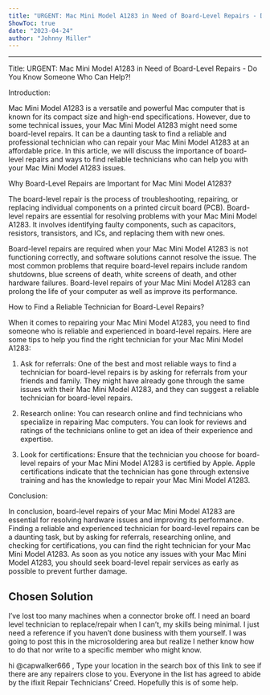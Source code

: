 ```yaml
---
title: "URGENT: Mac Mini Model A1283 in Need of Board-Level Repairs - Do You Know Someone Who Can Help?!"
ShowToc: true 
date: "2023-04-24"
author: "Johnny Miller"
---
```

*****
Title: URGENT: Mac Mini Model A1283 in Need of Board-Level Repairs - Do You Know Someone Who Can Help?!

Introduction:

Mac Mini Model A1283 is a versatile and powerful Mac computer that is known for its compact size and high-end specifications. However, due to some technical issues, your Mac Mini Model A1283 might need some board-level repairs. It can be a daunting task to find a reliable and professional technician who can repair your Mac Mini Model A1283 at an affordable price. In this article, we will discuss the importance of board-level repairs and ways to find reliable technicians who can help you with your Mac Mini Model A1283 issues.

Why Board-Level Repairs are Important for Mac Mini Model A1283?

The board-level repair is the process of troubleshooting, repairing, or replacing individual components on a printed circuit board (PCB). Board-level repairs are essential for resolving problems with your Mac Mini Model A1283. It involves identifying faulty components, such as capacitors, resistors, transistors, and ICs, and replacing them with new ones.

Board-level repairs are required when your Mac Mini Model A1283 is not functioning correctly, and software solutions cannot resolve the issue. The most common problems that require board-level repairs include random shutdowns, blue screens of death, white screens of death, and other hardware failures. Board-level repairs of your Mac Mini Model A1283 can prolong the life of your computer as well as improve its performance.

How to Find a Reliable Technician for Board-Level Repairs?

When it comes to repairing your Mac Mini Model A1283, you need to find someone who is reliable and experienced in board-level repairs. Here are some tips to help you find the right technician for your Mac Mini Model A1283:

1. Ask for referrals: One of the best and most reliable ways to find a technician for board-level repairs is by asking for referrals from your friends and family. They might have already gone through the same issues with their Mac Mini Model A1283, and they can suggest a reliable technician for board-level repairs.

2. Research online: You can research online and find technicians who specialize in repairing Mac computers. You can look for reviews and ratings of the technicians online to get an idea of their experience and expertise.

3. Look for certifications: Ensure that the technician you choose for board-level repairs of your Mac Mini Model A1283 is certified by Apple. Apple certifications indicate that the technician has gone through extensive training and has the knowledge to repair your Mac Mini Model A1283.

Conclusion:

In conclusion, board-level repairs of your Mac Mini Model A1283 are essential for resolving hardware issues and improving its performance. Finding a reliable and experienced technician for board-level repairs can be a daunting task, but by asking for referrals, researching online, and checking for certifications, you can find the right technician for your Mac Mini Model A1283. As soon as you notice any issues with your Mac Mini Model A1283, you should seek board-level repair services as early as possible to prevent further damage.


## Chosen Solution
 I’ve lost too many machines when a connector broke off. I need an board level technician to replace/repair when I can’t, my skills being minimal. I just need a reference if you haven’t done business with them yourself.
I was going to post this in the microsoldering area but realize I nether know how to do that nor write to a specific member who might know.

 hi @capwalker666 ,
Type your location in the search box of this link to see if there are any repairers close to you.
Everyone in the list has agreed to abide by the ifixit Repair Technicians’ Creed.
Hopefully this is of some help.




